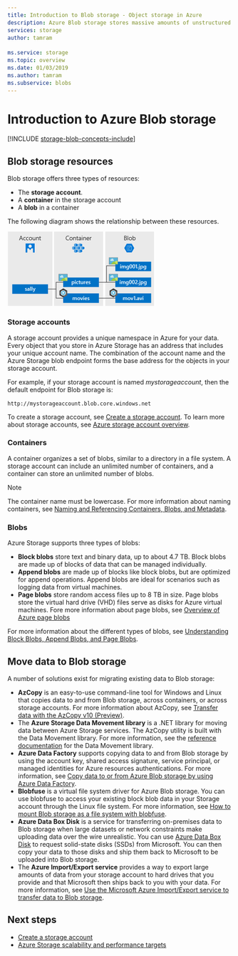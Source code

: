 ```yaml
---
title: Introduction to Blob storage - Object storage in Azure
description: Azure Blob storage stores massive amounts of unstructured object data, such as text or binary data. Azure Blob storage is highly scalable and available. Clients can access data objects in Blob storage from PowerShell or Azure CLI, programmatically via Azure Storage client libraries, or using REST.  
services: storage
author: tamram

ms.service: storage
ms.topic: overview
ms.date: 01/03/2019
ms.author: tamram
ms.subservice: blobs
---
```


# Introduction to Azure Blob storage

[!INCLUDE [storage-blob-concepts-include](../../../includes/storage-blob-concepts-include.md)]

## Blob storage resources

Blob storage offers three types of resources:

- The **storage account**. 
- A **container** in the storage account
- A **blob** in a container 

The following diagram shows the relationship between these resources.

![Diagram of Blob storage architecture](./media/storage-blob-introduction/blob1.png)

### Storage accounts

A storage account provides a unique namespace in Azure for your data. Every object that you store in Azure Storage has an address that includes your unique account name. The combination of the account name and the Azure Storage blob endpoint forms the base address for the objects in your storage account.

For example, if your storage account is named *mystorageaccount*, then the default endpoint for Blob storage is:

```
http://mystorageaccount.blob.core.windows.net 
```

To create a storage account, see [Create a storage account](../common/storage-quickstart-create-account.md). To learn more about storage accounts, see [Azure storage account overview](../common/storage-account-overview.md?toc=%2fazure%2fstorage%2fblobs%2ftoc.json).

### Containers

A container organizes a set of blobs, similar to a directory in a file system. A storage account can include an unlimited number of containers, and a container can store an unlimited number of blobs. 

  > [!NOTE]
  > The container name must be lowercase. For more information about naming containers, see [Naming and Referencing Containers, Blobs, and Metadata](https://docs.microsoft.com/rest/api/storageservices/Naming-and-Referencing-Containers--Blobs--and-Metadata).

### Blobs
 
Azure Storage supports three types of blobs:

* **Block blobs** store text and binary data, up to about 4.7 TB. Block blobs are made up of blocks of data that can be managed individually.
* **Append blobs** are made up of blocks like block blobs, but are optimized for append operations. Append blobs are ideal for scenarios such as logging data from virtual machines.
* **Page blobs** store random access files up to 8 TB in size. Page blobs store the virtual hard drive (VHD) files serve as disks for Azure virtual machines. Fore more information about page blobs, see [Overview of Azure page blobs](storage-blob-pageblob-overview.md)

For more information about the different types of blobs, see [Understanding Block Blobs, Append Blobs, and Page Blobs](https://docs.microsoft.com/rest/api/storageservices/understanding-block-blobs--append-blobs--and-page-blobs).

## Move data to Blob storage

A number of solutions exist for migrating existing data to Blob storage:

- **AzCopy** is an easy-to-use command-line tool for Windows and Linux that copies data to and from Blob storage, across containers, or across storage accounts. For more information about AzCopy, see [Transfer data with the AzCopy v10 (Preview)](../common/storage-use-azcopy-v10.md). 
- The **Azure Storage Data Movement library** is a .NET library for moving data between Azure Storage services. The AzCopy utility is built with the Data Movement library. For more information, see the [reference documentation](https://docs.microsoft.com/dotnet/api/microsoft.windowsazure.storage.datamovement) for the Data Movement library. 
- **Azure Data Factory** supports copying data to and from Blob storage by using the account key, shared access signature, service principal, or managed identities for Azure resources authentications. For more information, see [Copy data to or from Azure Blob storage by using Azure Data Factory](https://docs.microsoft.com/azure/data-factory/connector-azure-blob-storage?toc=%2fazure%2fstorage%2fblobs%2ftoc.json). 
- **Blobfuse** is a virtual file system driver for Azure Blob storage. You can use blobfuse to access your existing block blob data in your Storage account through the Linux file system. For more information, see [How to mount Blob storage as a file system with blobfuse](storage-how-to-mount-container-linux.md).
- **Azure Data Box Disk** is a service for transferring on-premises data to Blob storage when large datasets or network constraints make uploading data over the wire unrealistic. You can use [Azure Data Box Disk](../../databox/data-box-disk-overview.md) to request solid-state disks (SSDs) from Microsoft. You can then copy your data to those disks and ship them back to Microsoft to be uploaded into Blob storage.
- The **Azure Import/Export service** provides a way to export large amounts of data from your storage account to hard drives that you provide and that Microsoft then ships back to you with your data. For more information, see [Use the Microsoft Azure Import/Export service to transfer data to Blob storage](../common/storage-import-export-service.md).

## Next steps

* [Create a storage account](../common/storage-create-storage-account.md?toc=%2fazure%2fstorage%2fblobs%2ftoc.json)
* [Azure Storage scalability and performance targets](../common/storage-scalability-targets.md)
